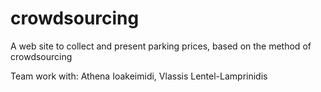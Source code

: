# crowdsourcing
A web site to collect and present parking prices, based on the method of crowdsourcing

Team work with: Athena Ioakeimidi, Vlassis Lentel-Lamprinidis
